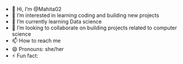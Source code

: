 - 👋 Hi, I’m @Mahita02
- 👀 I’m interested in learning coding and building new projects 
- 🌱 I’m currently learning Data science 
- 💞️ I’m looking to collaborate on building projects related to computer science 
- 📫 How to reach me 
- 😄 Pronouns: she/her
- ⚡ Fun fact: 

<!---
Mahita02/Mahita02 is a ✨ special ✨ repository because its `README.md` (this file) appears on your GitHub profile.
You can click the Preview link to take a look at your changes.
--->

